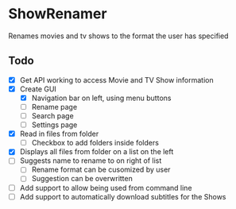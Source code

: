 # ShowRenamer
Renames movies and tv shows to the format the user has specified

## Todo
- [x] Get API working to access Movie and TV Show information
- [x] Create GUI
  - [x] Navigation bar on left, using menu buttons
  - [ ] Rename page
  - [ ] Search page
  - [ ] Settings page
- [x] Read in files from folder
  - [ ] Checkbox to add folders inside folders
- [x] Displays all files from folder on a list on the left
- [ ] Suggests name to rename to on right of list
  - [ ] Rename format can be cusomized by user
  - [ ] Suggestion can be overwritten
- [ ] Add support to allow being used from command line 
- [ ] Add support to automatically download subtitles for the Shows
